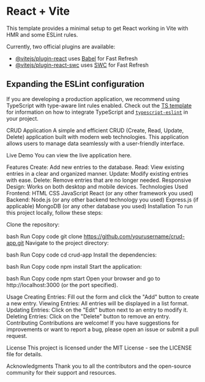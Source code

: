 # React + Vite

This template provides a minimal setup to get React working in Vite with HMR and some ESLint rules.

Currently, two official plugins are available:

- [@vitejs/plugin-react](https://github.com/vitejs/vite-plugin-react/blob/main/packages/plugin-react) uses [Babel](https://babeljs.io/) for Fast Refresh
- [@vitejs/plugin-react-swc](https://github.com/vitejs/vite-plugin-react/blob/main/packages/plugin-react-swc) uses [SWC](https://swc.rs/) for Fast Refresh

## Expanding the ESLint configuration

If you are developing a production application, we recommend using TypeScript with type-aware lint rules enabled. Check out the [TS template](https://github.com/vitejs/vite/tree/main/packages/create-vite/template-react-ts) for information on how to integrate TypeScript and [`typescript-eslint`](https://typescript-eslint.io) in your project.


CRUD Application
A simple and efficient CRUD (Create, Read, Update, Delete) application built with modern web technologies. This application allows users to manage data seamlessly with a user-friendly interface.

Live Demo
You can view the live application here.

Features
Create: Add new entries to the database.
Read: View existing entries in a clear and organized manner.
Update: Modify existing entries with ease.
Delete: Remove entries that are no longer needed.
Responsive Design: Works on both desktop and mobile devices.
Technologies Used
Frontend:
HTML
CSS
JavaScript
React (or any other framework you used)
Backend:
Node.js (or any other backend technology you used)
Express.js (if applicable)
MongoDB (or any other database you used)
Installation
To run this project locally, follow these steps:

Clone the repository:

bash
Run
Copy code
git clone https://github.com/yourusername/crud-app.git
Navigate to the project directory:

bash
Run
Copy code
cd crud-app
Install the dependencies:

bash
Run
Copy code
npm install
Start the application:

bash
Run
Copy code
npm start
Open your browser and go to http://localhost:3000 (or the port specified).

Usage
Creating Entries: Fill out the form and click the "Add" button to create a new entry.
Viewing Entries: All entries will be displayed in a list format.
Updating Entries: Click on the "Edit" button next to an entry to modify it.
Deleting Entries: Click on the "Delete" button to remove an entry.
Contributing
Contributions are welcome! If you have suggestions for improvements or want to report a bug, please open an issue or submit a pull request.

License
This project is licensed under the MIT License - see the LICENSE file for details.

Acknowledgments
Thank you to all the contributors and the open-source community for their support and resources.
